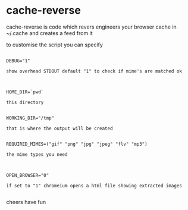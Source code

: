 cache-reverse
=============

cache-reverse is code which revers engineers your browser cache in ~/.cache and creates a feed from it

to customise the script you can specify


```

DEBUG="1"

show overhead STDOUT default "1" to check if mime's are matched ok


```

```

HOME_DIR=`pwd`

this directory

```

```

WORKING_DIR="/tmp"

that is where the output will be created

```


```

REQUIRED_MIMES=("gif" "png" "jpg" "jpeg" "flv" "mp3")

the mime types you need


```


```

OPEN_BROWSER="0"

if set to "1" chromeium opens a html file showing extracted images


```


cheers have fun
